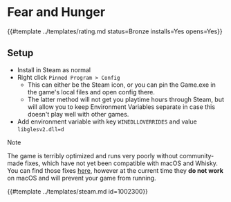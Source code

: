 # Fear and Hunger
<!-- script:Aliases [] -->

{{#template ../templates/rating.md status=Bronze installs=Yes opens=Yes}}

## Setup

- Install in Steam as normal
- Right click `Pinned Program > Config`
    - This can either be the Steam icon, or you can pin the Game.exe in the game's local files and open config there.
    - The latter method will not get you playtime hours through Steam, but will allow you to keep Environment Variables separate in case this doesn't play well with other games.
- Add environment variable with key `WINEDLLOVERRIDES` and value `libglesv2.dll=d`

> [!NOTE]
> The game is terribly optimized and runs very poorly without community-made fixes, which have not yet been compatible with macOS and Whisky.
> You can find those fixes [here](https://www.pcgamingwiki.com/wiki/Fear_%26_Hunger#Essential_Improvements), however at the current time they **do not work** on macOS and will prevent your game from running.

{{#template ../templates/steam.md id=1002300}}
